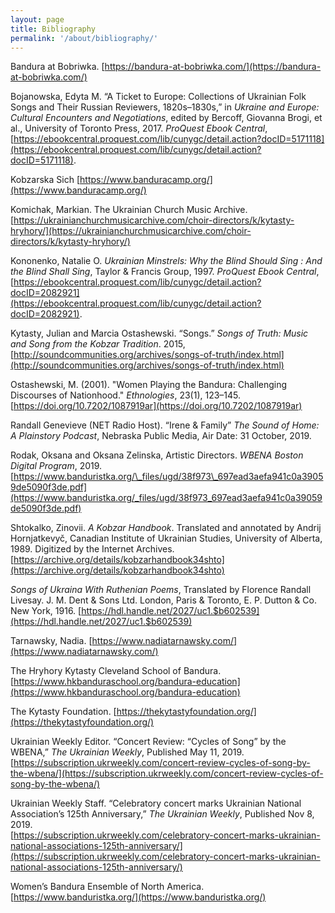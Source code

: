 ```yaml
---
layout: page
title: Bibliography
permalink: '/about/bibliography/'
---
```


Bandura at Bobriwka. [https://bandura-at-bobriwka.com/](https://bandura-at-bobriwka.com/)

Bojanowska, Edyta M. “A Ticket to Europe: Collections of Ukrainian Folk Songs and Their Russian Reviewers, 1820s–1830s,” in *Ukraine and Europe: Cultural Encounters and Negotiations*, edited by Bercoff, Giovanna Brogi, et al., University of Toronto Press, 2017\. *ProQuest Ebook Central*, [https://ebookcentral.proquest.com/lib/cunygc/detail.action?docID=5171118](https://ebookcentral.proquest.com/lib/cunygc/detail.action?docID=5171118).

Kobzarska Sich [https://www.banduracamp.org/](https://www.banduracamp.org/)

Komichak, Markian. The Ukrainian Church Music Archive. [https://ukrainianchurchmusicarchive.com/choir-directors/k/kytasty-hryhory/](https://ukrainianchurchmusicarchive.com/choir-directors/k/kytasty-hryhory/)

Kononenko, Natalie O. *Ukrainian Minstrels: Why the Blind Should Sing : And the Blind Shall Sing*, Taylor & Francis Group, 1997\. *ProQuest Ebook Central*, [https://ebookcentral.proquest.com/lib/cunygc/detail.action?docID=2082921](https://ebookcentral.proquest.com/lib/cunygc/detail.action?docID=2082921).

Kytasty, Julian and Marcia Ostashewski. “Songs.” *Songs of Truth: Music and Song from the  Kobzar Tradition*. 2015, [http://soundcommunities.org/archives/songs-of-truth/index.html](http://soundcommunities.org/archives/songs-of-truth/index.html)  

Ostashewski, M. (2001). "Women Playing the Bandura: Challenging Discourses of Nationhood." *Ethnologies*, 23(1), 123–145. [https://doi.org/10.7202/1087919ar](https://doi.org/10.7202/1087919ar)

Randall Genevieve (NET Radio Host). “Irene & Family” *The Sound of Home: A Plainstory Podcast*, Nebraska Public Media, Air Date: 31 October, 2019\.

Rodak, Oksana and Oksana Zelinska, Artistic Directors. *WBENA Boston Digital Program*, 2019\. [https://www.banduristka.org/\_files/ugd/38f973\_697ead3aefa941c0a39059de5090f3de.pdf](https://www.banduristka.org/_files/ugd/38f973_697ead3aefa941c0a39059de5090f3de.pdf)

Shtokalko, Zinovii. *A Kobzar Handbook*. Translated and annotated by Andrij Hornjatkevyč, Canadian Institute of Ukrainian Studies, University of Alberta, 1989\. Digitized by the Internet Archives. [https://archive.org/details/kobzarhandbook34shto](https://archive.org/details/kobzarhandbook34shto)

*Songs of Ukraina With Ruthenian Poems*, Translated by Florence Randall Livesay. J. M. Dent & Sons Ltd. London, Paris & Toronto, E. P. Dutton & Co. New York, 1916\. [https://hdl.handle.net/2027/uc1.$b602539](https://hdl.handle.net/2027/uc1.$b602539)

Tarnawsky, Nadia. [https://www.nadiatarnawsky.com/](https://www.nadiatarnawsky.com/)

The Hryhory Kytasty Cleveland School of Bandura. [https://www.hkbanduraschool.org/bandura-education](https://www.hkbanduraschool.org/bandura-education)

The Kytasty Foundation.  [https://thekytastyfoundation.org/](https://thekytastyfoundation.org/)

Ukrainian Weekly Editor. “Concert Review: “Cycles of Song” by the WBENA,” *The Ukrainian Weekly*, Published May 11, 2019\.  
[https://subscription.ukrweekly.com/concert-review-cycles-of-song-by-the-wbena/](https://subscription.ukrweekly.com/concert-review-cycles-of-song-by-the-wbena/)

Ukrainian Weekly Staff. “Celebratory concert marks Ukrainian National Association’s 125th Anniversary,” *The Ukrainian Weekly*, Published Nov 8, 2019\.  
[https://subscription.ukrweekly.com/celebratory-concert-marks-ukrainian-national-associations-125th-anniversary/](https://subscription.ukrweekly.com/celebratory-concert-marks-ukrainian-national-associations-125th-anniversary/)

Women’s Bandura Ensemble of North America. [https://www.banduristka.org/](https://www.banduristka.org/)  
